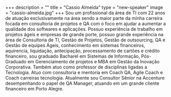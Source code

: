 +++
description = ""
title = "Cassio Almeida"
type = "new-speaker"
image = "cassio-almeida.jpg"
+++
Sou um profissional da área de TI com 22 anos de atuação exclusivamente na área sendo a maior parte da minha carreira focada em consultoria de projetos e QA com o foco em ajudar a aumentar a qualidade dos softwares e aplicações. Possuo experiência de trabalho em projetos ágeis e empresas de grande porte, possuo grande experiência na área de Consultoria de TI, Gestão de Projetos, Gestão de outsourcing, QA e Gestão de equipes Ágeis, conhecimento em sistemas financeiros, aquirencia, liquidação, antecipação, processamento de cartões e crédito financeiro, sou graduado Bacharel em Sistemas de Informação, Pós-Graduado em Gerenciamento de projetos e MBA em Gestão da Inovação Corporativa. Também atuo como professor de disciplinas ligadas a Tecnologia. Atuo com consultoria e mentoria em Coach QA, Agile Coach e Coach carreiras tecnologia. Atualmente sou Consultor Sênior na Accenture desempenhando o papel de QA Manager, atuando em um grande cliente financeiro em Porto Alegre.